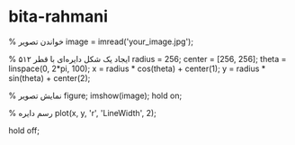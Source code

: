 # bita-rahmani

% خواندن تصویر
image = imread('your_image.jpg');

% ایجاد یک شکل دایره‌ای با قطر ۵۱۲
radius = 256;
center = [256, 256];
theta = linspace(0, 2*pi, 100);
x = radius * cos(theta) + center(1);
y = radius * sin(theta) + center(2);

% نمایش تصویر
figure;
imshow(image);
hold on;

% رسم دایره
plot(x, y, 'r', 'LineWidth', 2);

hold off;
